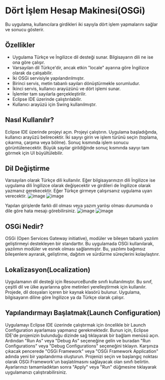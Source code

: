 # Dört İşlem Hesap Makinesi(OSGi)
Bu uygulama, kullanıcılara girdikleri iki sayıyla dört işlem yapmalarını sağlar ve sonucu gösterir.


## Özellikler
- Uygulama Türkçe ve İngilizce dil desteği sunar. Bilgisayarın dili ne ise ona göre çalışır.
- Varsayılan dil Türkçe'dir, ancak etkin "locale" ayarına göre İngilizce olarak da çalışabilir.
- İki OSGi servisiyle yapılandırılmıştır.
- Birinci servis, metin tabanlı sayıları dönüştürmekle sorumludur.
- İkinci servis, kullanıcı arayüzünü ve dört işlemi sunar.
- İşlemler tam sayılarla gerçekleştirilir.
- Eclipse IDE üzerinde çalıştırılabilir.
- Kullanıcı arayüzü için Swing kullanılmıştır.

## Nasıl Kullanılır?
Eclipse IDE üzerinde projeyi açın.
Projeyi çalıştırın.
Uygulama başladığında, kullanıcı arayüzü belirecektir.
İki sayıyı girin ve işlem türünü seçin (toplama, çıkarma, çarpma veya bölme).
Sonuç kısmında işlem sonucu görüntülenecektir.
Büyük sayılar girildiğinde sonuç kısmında sayıyı tam görmek için UI büyültülebilir.


## Dil Değiştirme
Varsayılan olarak Türkçe dili kullanılır.
Eğer bilgisayarınızın dili İngilizce ise uygulama dili İngilizce olarak değişecektir ve girdileri de İngilizce olarak yazmanız gerekecektir. Eğer Türkçe girmeye çalışırsanız uygulama uyarı verecektir.
![image](https://github.com/denizkant/Calculator-OSGi/assets/86944888/6a2cb6ae-501d-42ad-abeb-fd028cded8a2)
![image](https://github.com/denizkant/Calculator-OSGi/assets/86944888/7c11d038-94cf-4c1e-a203-b009306093ff)

Yapılan girişlerde farklı dil olması veya yazım yanlışı olması durumunda o dile göre hata mesajı görebilirsiniz.
![image](https://github.com/denizkant/Calculator-OSGi/assets/86944888/58e8e420-3a2c-4acc-a250-b97bd68f1958)
![image](https://github.com/denizkant/Calculator-OSGi/assets/86944888/a365a1af-e55d-4beb-9aa4-69f077595aa6)




## OSGi Nedir?
OSGi (Open Services Gateway initiative), modüler ve bileşen tabanlı yazılım geliştirmeyi destekleyen bir standarttır. Bu uygulamada OSGi kullanılarak, yazılımın modüler ve esnek olması sağlanmıştır. Bu, yazılımı bağımsız bileşenlere ayırarak, geliştirme, dağıtım ve sürdürme süreçlerini kolaylaştırır.

## Lokalizasyon(Localization)
Uygulamanın dil desteği için ResourceBundle sınıfı kullanılmıştır. Bu sınıf, çeşitli dil ve ülke ayarlarına göre metinleri yerelleştirmek için kullanılır. Projede, dil dosyaları içeren bir kaynak klasörü bulunur. Uygulama, bilgisayarın diline göre İngilizce ya da Türkçe olarak çalışır.

## Yapılandırmayı Başlatmak(Launch Configuration)
Uygulamayı Eclipse IDE üzerinde çalıştırmak için öncelikle bir Launch Configuration ayarlaması yapmanız gerekmektedir. Bunun için, Eclipse IDE'de projenizin bulunduğu dizinde sağ tıklayarak bir bağlam menüsü açın. Ardından "Run As" veya "Debug As" seçeneğine gelin ve buradan "Run Configurations" veya "Debug Configurations" seçeneğini tıklayın. Karşınıza çıkacak pencerede "OSGi Framework" veya "OSGi Framework Application" adında yeni bir yapılandırma oluşturun. Projenizi seçin ve başlangıç noktası olarak OSGi Framework'un başlatılmasını sağlayacak olan sınıfı belirtin. Ayarlarınızı tamamladıktan sonra "Apply" veya "Run" düğmesine tıklayarak uygulamanızı çalıştırabilirsiniz.
